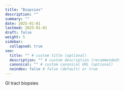 ```yaml
---
title: "Biopsies"
description: ""
summary: ""
date: 2025-01-01
lastmod: 2025-01-01
draft: false
weight: 5
sidebar:
  collapsed: true
seo:
  title: "" # custom title (optional)
  description: "" # custom description (recommended)
  canonical: "" # custom canonical URL (optional)
  noindex: false # false (default) or true
---
```

GI tract biopsies